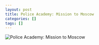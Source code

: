 ```yaml
---
layout: post
title: Police Academy: Mission to Moscow
categories: []
tags: []
---
```

![Police Academy: Mission to Moscow](https://m.media-amazon.com/images/M/MV5BNmM5MzA3YTMtZDZkNy00YzNlLWFkZTUtZDJhYTNkMzk1ODNlL2ltYWdlL2ltYWdlXkEyXkFqcGdeQXVyMTQxNzMzNDI@._V1.jpg)
